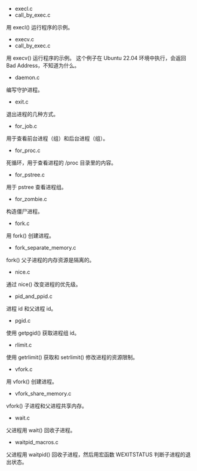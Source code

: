- execl.c
- call_by_exec.c

用 execl() 运行程序的示例。

- execv.c
- call_by_exec.c

用 execv() 运行程序的示例。
这个例子在 Ubuntu 22.04 环境中执行，会返回 Bad Address，不知道为什么。

- daemon.c

编写守护进程。

- exit.c

退出进程的几种方式。

- for_job.c

用于查看前台进程（组）和后台进程（组）。

- for_proc.c

死循环，用于查看进程的 /proc 目录里的内容。

- for_pstree.c

用于 pstree 查看进程组。

- for_zombie.c

构造僵尸进程。

- fork.c

用 fork() 创建进程。

- fork_separate_memory.c

fork() 父子进程的内存资源是隔离的。

- nice.c

通过 nice() 改变进程的优先级。

- pid_and_ppid.c

进程 id 和父进程 id。

- pgid.c

使用 getpgid() 获取进程组 id。

- rlimit.c

使用 getrlimit() 获取和 setrlimit() 修改进程的资源限制。

- vfork.c

用 vfork() 创建进程。

- vfork_share_memory.c

vfork() 子进程和父进程共享内存。

- wait.c

父进程用 wait() 回收子进程。

- waitpid_macros.c

父进程用 waitpid() 回收子进程，然后用宏函数 WEXITSTATUS 判断子进程的退出状态。
